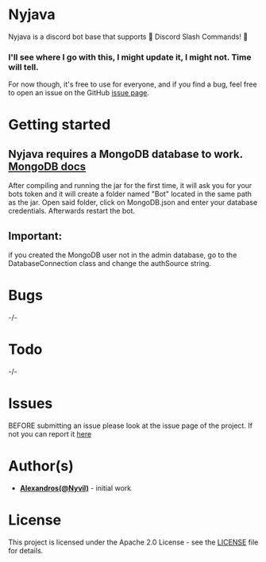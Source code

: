 # Nyjava
Nyjava is a discord bot base that supports 🎉 Discord Slash Commands! 🎉
### I'll see where I go with this, I might update it, I might not. Time will tell.
For now though, it's free to use for everyone, and if you find a bug, feel free to open an issue on the GitHub [issue page](https://github.com/Nyvil/Nyjava/issues).

# Getting started
## Nyjava requires a MongoDB database to work. [MongoDB docs](https://docs.mongodb.com/manual/tutorial/getting-started/)

After compiling and running the jar for the first time, it will ask you for your bots token and it will create a folder named "Bot" located in the same path</br> as the jar. 
Open said folder, click on MongoDB.json and enter your database credentials. Afterwards restart the bot.

## Important: 
if you created the MongoDB user not in the admin database, go to the DatabaseConnection class and change the authSource string. 

# Bugs
-/-

# Todo
-/-

# Issues
BEFORE submitting an issue please look at the issue page of the project.
If not you can report it [here](https://github.com/Nyvil/Nyjava/issues)

# Author(s)
* **[Alexandros(@Nyvil)](https://github.com/Nyvil)** - initial work

# License
This project is licensed under the Apache 2.0 License - see the [LICENSE](https://github.com/Nyvil/Nyjava/blob/stable/LICENSE) file for details.
